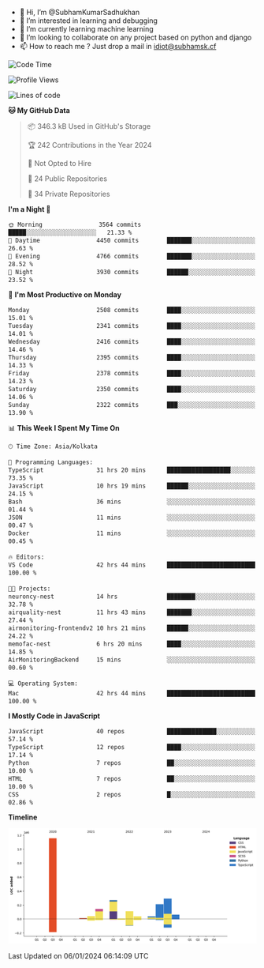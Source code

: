 - 👋 Hi, I’m @SubhamKumarSadhukhan
- 👀 I’m interested in learning and debugging
- 🌱 I’m currently learning machine learning
- 💞️ I’m looking to collaborate on any project based on python and django
- 📫 How to reach me ?
      Just drop a mail in idiot@subhamsk.cf

<!---
SubhamKumarSadhukhan/SubhamKumarSadhukhan is a ✨ special ✨ repository because its `README.md` (this file) appears on your GitHub profile.
You can click the Preview link to take a look at your changes.
--->


<!--START_SECTION:waka-->
![Code Time](http://img.shields.io/badge/Code%20Time-1%2C848%20hrs%2056%20mins-blue)

![Profile Views](http://img.shields.io/badge/Profile%20Views-0-blue)

![Lines of code](https://img.shields.io/badge/From%20Hello%20World%20I%27ve%20Written-2.4%20million%20lines%20of%20code-blue)

**🐱 My GitHub Data** 

> 📦 346.3 kB Used in GitHub's Storage 
 > 
> 🏆 242 Contributions in the Year 2024
 > 
> 🚫 Not Opted to Hire
 > 
> 📜 24 Public Repositories 
 > 
> 🔑 34 Private Repositories 
 > 
**I'm a Night 🦉** 

```text
🌞 Morning                3564 commits        █████░░░░░░░░░░░░░░░░░░░░   21.33 % 
🌆 Daytime                4450 commits        ███████░░░░░░░░░░░░░░░░░░   26.63 % 
🌃 Evening                4766 commits        ███████░░░░░░░░░░░░░░░░░░   28.52 % 
🌙 Night                  3930 commits        ██████░░░░░░░░░░░░░░░░░░░   23.52 % 
```
📅 **I'm Most Productive on Monday** 

```text
Monday                   2508 commits        ████░░░░░░░░░░░░░░░░░░░░░   15.01 % 
Tuesday                  2341 commits        ████░░░░░░░░░░░░░░░░░░░░░   14.01 % 
Wednesday                2416 commits        ████░░░░░░░░░░░░░░░░░░░░░   14.46 % 
Thursday                 2395 commits        ████░░░░░░░░░░░░░░░░░░░░░   14.33 % 
Friday                   2378 commits        ████░░░░░░░░░░░░░░░░░░░░░   14.23 % 
Saturday                 2350 commits        ████░░░░░░░░░░░░░░░░░░░░░   14.06 % 
Sunday                   2322 commits        ███░░░░░░░░░░░░░░░░░░░░░░   13.90 % 
```


📊 **This Week I Spent My Time On** 

```text
🕑︎ Time Zone: Asia/Kolkata

💬 Programming Languages: 
TypeScript               31 hrs 20 mins      ██████████████████░░░░░░░   73.35 % 
JavaScript               10 hrs 19 mins      ██████░░░░░░░░░░░░░░░░░░░   24.15 % 
Bash                     36 mins             ░░░░░░░░░░░░░░░░░░░░░░░░░   01.44 % 
JSON                     11 mins             ░░░░░░░░░░░░░░░░░░░░░░░░░   00.47 % 
Docker                   11 mins             ░░░░░░░░░░░░░░░░░░░░░░░░░   00.45 % 

🔥 Editors: 
VS Code                  42 hrs 44 mins      █████████████████████████   100.00 % 

🐱‍💻 Projects: 
neuroncy-nest            14 hrs              ████████░░░░░░░░░░░░░░░░░   32.78 % 
airquality-nest          11 hrs 43 mins      ███████░░░░░░░░░░░░░░░░░░   27.44 % 
airmonitoring-frontendv2 10 hrs 21 mins      ██████░░░░░░░░░░░░░░░░░░░   24.22 % 
memofac-nest             6 hrs 20 mins       ████░░░░░░░░░░░░░░░░░░░░░   14.85 % 
AirMonitoringBackend     15 mins             ░░░░░░░░░░░░░░░░░░░░░░░░░   00.60 % 

💻 Operating System: 
Mac                      42 hrs 44 mins      █████████████████████████   100.00 % 
```

**I Mostly Code in JavaScript** 

```text
JavaScript               40 repos            ██████████████░░░░░░░░░░░   57.14 % 
TypeScript               12 repos            ████░░░░░░░░░░░░░░░░░░░░░   17.14 % 
Python                   7 repos             ██░░░░░░░░░░░░░░░░░░░░░░░   10.00 % 
HTML                     7 repos             ██░░░░░░░░░░░░░░░░░░░░░░░   10.00 % 
CSS                      2 repos             █░░░░░░░░░░░░░░░░░░░░░░░░   02.86 % 
```



**Timeline**

![Lines of Code chart](https://raw.githubusercontent.com/SubhamKumarSadhukhan/SubhamKumarSadhukhan/main/assets/bar_graph.png)


 Last Updated on 06/01/2024 06:14:09 UTC
<!--END_SECTION:waka-->
